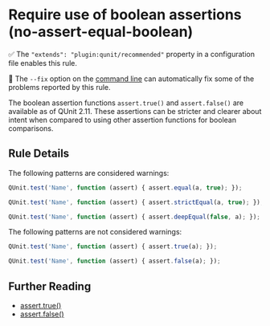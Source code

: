 # Require use of boolean assertions (no-assert-equal-boolean)

:white_check_mark: The `"extends": "plugin:qunit/recommended"` property in a configuration file enables this rule.

:wrench: The `--fix` option on the [command line](https://eslint.org/docs/user-guide/command-line-interface#fixing-problems) can automatically fix some of the problems reported by this rule.

The boolean assertion functions `assert.true()` and `assert.false()` are available as of QUnit 2.11. These assertions can be stricter and clearer about intent when compared to using other assertion functions for boolean comparisons.

## Rule Details

The following patterns are considered warnings:

```js
QUnit.test('Name', function (assert) { assert.equal(a, true); });
```

```js
QUnit.test('Name', function (assert) { assert.strictEqual(a, true); });
```

```js
QUnit.test('Name', function (assert) { assert.deepEqual(false, a); });
```

The following patterns are not considered warnings:

```js
QUnit.test('Name', function (assert) { assert.true(a); });
```

```js
QUnit.test('Name', function (assert) { assert.false(a); });
```

## Further Reading

* [assert.true()](https://api.qunitjs.com/assert/true/)
* [assert.false()](https://api.qunitjs.com/assert/false/)
